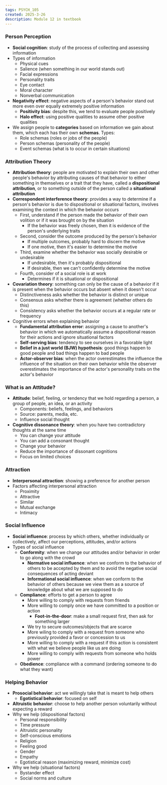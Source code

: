 ```yaml
---
tags: PSYCH_105
created: 2025-3-26
description: Module 12 in textbook
---
```


### Person Perception

- **Social cognition**: study of the process of collecting and assessing information
- Types of information
	- Physical cues
	- Salience (when something in our world stands out)
	- Facial expressions
	- Personality traits
	- Eye contact
	- Moral character
	- Nonverbal communication
- **Negativity effect**: negative aspects of a person's behavior stand out more even over equally extremely positive information
	- **Positivity bias**: despite this, we tend to evaluate people positively
	- **Halo effect**: using positive qualities to assume other positive qualities
- We assign people to **categories** based on information we gain about them, which each has their own **schemas**. Types:
	- Role schemas (roles or jobs of the people)
	- Person schemas (personality of the people)
	- Event schemas (what is to occur in certain situations)

### Attribution Theory

- **Attribution theory**: people are motivated to explain their own and other people's behavior by attributing causes of that behavior to either something in themselves or a trait that they have, called a **dispositional attribution**, or to something outside of the person called a **situational attribution**
- **Correspondent interference theory**: provides a way to determine if a person's behavior is due to dispositional or situational factors, involves examining the context in which the behavior occurs
	- First, understand if the person made the behavior of their own volition or if it was brought on by the situation
		- If the behavior was freely chosen, then it is evidence of the person's underlying traits
	- Second, consider the outcome produced by the person's behavior
		- If multiple outcomes, probably hard to discern the motive
		- If one motive, then it's easier to determine the motive
	- Third, examine whether the behavior was socially desirable or undesirable
		- If undesirable, then it's probably dispositional
		- If desirable, then we can't confidently determine the motive
	- Fourth, consider of a social role is at work
		- Determines if it is situational or dispositional
- **Covariation theory**: something can only be the cause of a behavior if it is present when the behavior occurs but absent when it doesn't occur
	- Distinctiveness asks whether the behavior is distinct or unique
	- Consensus asks whether there is agreement (whether others do this)
	- Consistency asks whether the behavior occurs at a regular rate or frequency
- Cognitive errors when explaining behavior
	- **Fundamental attribution error**: assigning a cause to another's behavior in which we automatically assume a dispositional reason for their actions and ignore situational factors
	- **Self-serving bias**: tendency to see ourselves in a favorable light
	- **Belief in a just world (BJW) hypothesis**: good things happen to good people and bad things happen to bad people
	- **Actor-observer bias**: when the actor overestimates the influence the influence of the situation on their own behavior while the observer overestimates the importance of the actor's personality traits on the actor's behavior

### What is an Attitude?

- **Attitude**: belief, feeling, or tendency that we hold regarding a person, a group of people, an idea, or an activity
	- Components: beliefs, feelings, and behaviors
	- Source: parents, media, etc.
	- Influence social thought
- **Cognitive dissonance theory**: when you have two contradictory thoughts at the same time
	- You can change your attitude
	- You can add a consonant thought
	- Change your behavior
	- Reduce the importance of dissonant cognitions
	- Focus on limited choices

### Attraction

- **Interpersonal attraction**: showing a preference for another person
- Factors affecting interpersonal attraction
	- Proximity
	- Attractive
	- Similar
	- Mutual exchange
	- Intimacy

### Social Influence

- **Social influence**: process by which others, whether individually or collectively, affect our perceptions, attitudes, and/or actions
- Types of social influence
	- **Conformity**: when we change our attitudes and/or behavior in order to go along with the crowd
		- **Normative social influence**: when we conform to the behavior of others to be accepted by them and to avoid the negative social consequences of acting deviant
		- **Informational social influence**: when we conform to the behavior of others because we view them as a source of knowledge about what we are supposed to do
	- **Compliance**: efforts to get a person to agree
		- More willing to comply with requests from friends
		- More willing to comply once we have committed to a position or action
			- **Foot-in-the-door**: make a small request first, then ask for something larger
		- We try to secure outcomes/objects that are scarce
		- More wiling to comply with a request from someone who previously provided a favor or concession to us
		- More willing to comply with a request if this action is consistent with what we believe people like us are doing
		- More willing to comply with requests from someone who holds power
	- **Obedience**: compliance with a command (ordering someone to do what they want)

### Helping Behavior

- **Prosocial behavior**: act we willingly take that is meant to help others
	- **Egotistical behavior**: focused on self
- **Altruistic behavior**: choose to help another person voluntarily without expecting a reward
- Why we help (dispositional factors)
	- Personal responsibility
	- Time pressure
	- Altruistic personality
	- Self-conscious emotions
	- Religion
	- Feeling good
	- Gender
	- Empathy
	- Egotistical reason (maximizing reward, minimize cost)
- Why we help (situational factors)
	- Bystander effect
	- Social norms and culture